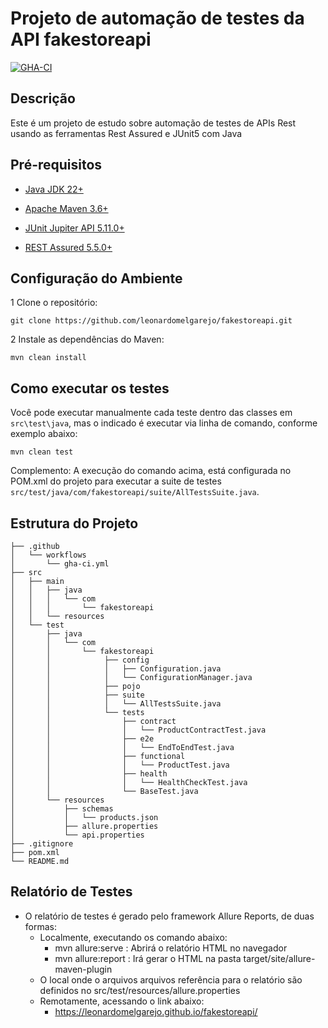 # Projeto de automação de testes da API fakestoreapi

[![GHA-CI](https://github.com/leonardomelgarejo/fakestoreapi/actions/workflows/gha-ci.yml/badge.svg)](https://github.com/leonardomelgarejo/fakestoreapi/actions/workflows/gha-ci.yml)

## Descrição

Este é um projeto de estudo sobre automação de testes de APIs Rest usando as ferramentas Rest Assured e JUnit5 com Java

## Pré-requisitos

* [Java JDK 22+](https://www.oracle.com/pt/java/technologies/javase/jdk11-archive-downloads.html)

* [Apache Maven 3.6+](https://maven.apache.org/docs/3.6.0/release-notes.html)

* [JUnit Jupiter API 5.11.0+](https://testng.org/)

* [REST Assured 5.5.0+](https://www.selenium.dev/)

## Configuração do Ambiente

1 Clone o repositório:
```
git clone https://github.com/leonardomelgarejo/fakestoreapi.git
```

2 Instale as dependências do Maven:
```
mvn clean install
```

## Como executar os testes

Você pode executar manualmente cada teste dentro das classes em `src\test\java`, mas o indicado é executar via linha de comando, conforme exemplo abaixo:
```
mvn clean test
```
Complemento: A execução do comando acima, está configurada no POM.xml do projeto para executar a suite de testes `src/test/java/com/fakestoreapi/suite/AllTestsSuite.java`.

## Estrutura do Projeto

```plaintext
├── .github
│   └── workflows
│       └── gha-ci.yml
├── src
│   ├── main
│   │   ├── java
│   │   │   └── com
│   │   │       └── fakestoreapi
│   │   └── resources                   
│   └── test
│       ├── java
│       │   └── com
│       │       └── fakestoreapi
│       │            ├── config
│       │            │   ├── Configuration.java
│       │            │   └── ConfigurationManager.java
│       │            ├── pojo
│       │            ├── suite
│       │            │   └── AllTestsSuite.java
│       │            └── tests
│       │                ├── contract
│       │                │   └── ProductContractTest.java
│       │                ├── e2e
│       │                │   └── EndToEndTest.java
│       │                ├── functional
│       │                │   └── ProductTest.java
│       │                ├── health
│       │                │   └── HealthCheckTest.java
│       │                └── BaseTest.java
│       └── resources
│           ├── schemas
│           │   └── products.json
│           ├── allure.properties
│           └── api.properties
├── .gitignore
├── pom.xml
└── README.md
```

## Relatório de Testes

* O relatório de testes é gerado pelo framework Allure Reports, de duas formas:
    * Localmente, executando os comando abaixo:
      * mvn allure:serve : Abrirá o relatório HTML no navegador
      * mvn allure:report : Irá gerar o HTML na pasta target/site/allure-maven-plugin
    * O local onde o arquivos arquivos referência para o relatório são definidos no src/test/resources/allure.properties
    * Remotamente, acessando o link abaixo:
      * https://leonardomelgarejo.github.io/fakestoreapi/
    
